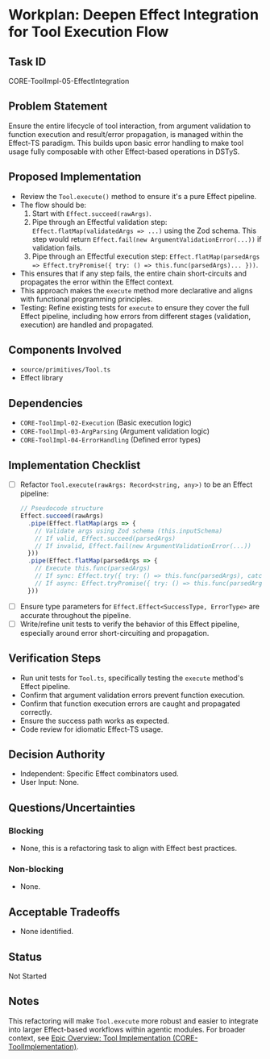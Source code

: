 # Workplan: Deepen Effect Integration for Tool Execution Flow

## Task ID
CORE-ToolImpl-05-EffectIntegration

## Problem Statement
Ensure the entire lifecycle of tool interaction, from argument validation to function execution and result/error propagation, is managed within the Effect-TS paradigm. This builds upon basic error handling to make tool usage fully composable with other Effect-based operations in DSTyS.

## Proposed Implementation
- Review the `Tool.execute()` method to ensure it's a pure Effect pipeline.
- The flow should be:
    1. Start with `Effect.succeed(rawArgs)`.
    2. Pipe through an Effectful validation step: `Effect.flatMap(validatedArgs => ...)` using the Zod schema. This step would return `Effect.fail(new ArgumentValidationError(...))` if validation fails.
    3. Pipe through an Effectful execution step: `Effect.flatMap(parsedArgs => Effect.tryPromise({ try: () => this.func(parsedArgs)... }))`.
- This ensures that if any step fails, the entire chain short-circuits and propagates the error within the Effect context.
- This approach makes the `execute` method more declarative and aligns with functional programming principles.
- Testing: Refine existing tests for `execute` to ensure they cover the full Effect pipeline, including how errors from different stages (validation, execution) are handled and propagated.

## Components Involved
- `source/primitives/Tool.ts`
- Effect library

## Dependencies
- `CORE-ToolImpl-02-Execution` (Basic execution logic)
- `CORE-ToolImpl-03-ArgParsing` (Argument validation logic)
- `CORE-ToolImpl-04-ErrorHandling` (Defined error types)

## Implementation Checklist
- [ ] Refactor `Tool.execute(rawArgs: Record<string, any>)` to be an Effect pipeline:
    ```typescript
    // Pseudocode structure
    Effect.succeed(rawArgs)
      .pipe(Effect.flatMap(args => {
        // Validate args using Zod schema (this.inputSchema)
        // If valid, Effect.succeed(parsedArgs)
        // If invalid, Effect.fail(new ArgumentValidationError(...))
      }))
      .pipe(Effect.flatMap(parsedArgs => {
        // Execute this.func(parsedArgs)
        // If sync: Effect.try({ try: () => this.func(parsedArgs), catch: e => new ToolExecutionError(e) })
        // If async: Effect.tryPromise({ try: () => this.func(parsedArgs), catch: e => new ToolExecutionError(e) })
      }))
    ```
- [ ] Ensure type parameters for `Effect.Effect<SuccessType, ErrorType>` are accurate throughout the pipeline.
- [ ] Write/refine unit tests to verify the behavior of this Effect pipeline, especially around error short-circuiting and propagation.

## Verification Steps
- Run unit tests for `Tool.ts`, specifically testing the `execute` method's Effect pipeline.
- Confirm that argument validation errors prevent function execution.
- Confirm that function execution errors are caught and propagated correctly.
- Ensure the success path works as expected.
- Code review for idiomatic Effect-TS usage.

## Decision Authority
- Independent: Specific Effect combinators used.
- User Input: None.

## Questions/Uncertainties
### Blocking
- None, this is a refactoring task to align with Effect best practices.

### Non-blocking
- None.

## Acceptable Tradeoffs
- None identified.

## Status
Not Started

## Notes
This refactoring will make `Tool.execute` more robust and easier to integrate into larger Effect-based workflows within agentic modules.
For broader context, see [Epic Overview: Tool Implementation (CORE-ToolImplementation)](../../docs/planning/workplans/CORE-ToolImplementation.md).